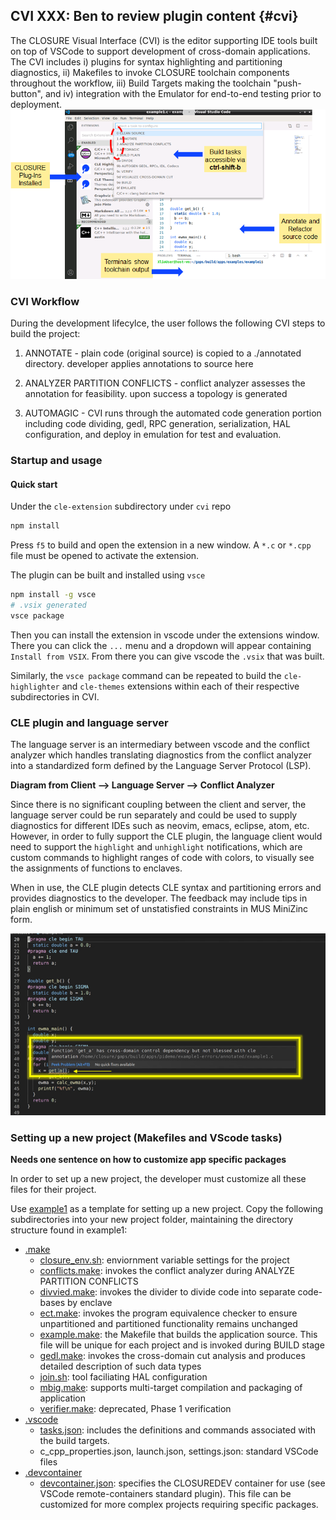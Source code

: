 ## CVI **XXX: Ben to review plugin content** {#cvi}
The CLOSURE Visual Interface (CVI) is the editor supporting IDE tools built on top of VSCode to support development of cross-domain applications. The CVI includes i) plugins for syntax highlighting and partitioning diagnostics, ii) Makefiles to invoke CLOSURE toolchain components throughout the workflow, iii) Build Targets making the toolchain "push-button", and iv) integration with the Emulator for end-to-end testing prior to deployment.
![CLOSURE Visual Interface](docs/C/images/cvi.png) 

### CVI Workflow
During the development lifecylce, the user follows the following CVI steps to build the project:

1. ANNOTATE - plain code (original source) is copied to a ./annotated directory. developer applies annotations to source here

2. ANALYZER PARTITION CONFLICTS - conflict analyzer assesses the annotation for feasibility. upon success a topology is generated

3. AUTOMAGIC - CVI runs through the automated code generation portion including code dividing, gedl, RPC generation, serialization, HAL configuration, and deploy in emulation for test and evaluation.

### Startup and usage

#### Quick start 

Under the `cle-extension` subdirectory under `cvi` repo

```bash
npm install
```

Press `f5` to build and open the extension in a new window. 
A `*.c` or `*.cpp` file must be opened to activate the extension. 

The plugin can be built and installed using `vsce`

```bash
npm install -g vsce
# .vsix generated
vsce package
```

Then you can install the extension in vscode under the extensions window.
There you can click the `...` menu and a dropdown will appear containing `Install from VSIX`.
From there you can give vscode the `.vsix` that was built.

Similarly, the `vsce package` command can be repeated to build the `cle-highlighter` and
`cle-themes` extensions within each of their respective subdirectories in CVI.    

### CLE plugin and language server

The language server is an intermediary between vscode and the conflict analyzer which
handles translating diagnostics from the conflict analyzer into a standardized form defined
by the Language Server Protocol (LSP).

**Diagram from Client --> Language Server --> Conflict Analyzer**    

Since there is no significant coupling between the client and server, 
the language server could be run separately and could be used to supply
diagnostics for different IDEs such as neovim, emacs, eclipse, atom, etc. However, in order
to fully support the CLE plugin, the language client would need to support the `highlight`
and `unhighlight` notifications, which are custom commands to highlight ranges of code with
colors, to visually see the assignments of functions to enclaves.

When in use, the CLE plugin detects CLE syntax and partitioning errors and provides diagnostics to the developer. The feedback may include tips in plain english or minimum set of unstatisfied constraints in MUS MiniZinc form.

![CLE Plugin providing diagnostics](docs/C/images/plugin.png)

### Setting up a new project (Makefiles and VScode tasks)

**Needs one sentence on how to customize app specific packages** 

In order to set up a new project, the developer must customize all these files for their project. 

Use [example1](https://github.com/gaps-closure/build/blob/develop/apps/examples/example1) as a template for setting up a new project. Copy the following subdirectories into your new project folder, maintaining the directory structure found in example1:

- [.make](https://github.com/gaps-closure/build/blob/develop/apps/examples/example1/.make)
    - [closure_env.sh](https://github.com/gaps-closure/build/blob/develop/apps/examples/example1/.make/closure_env.sh): enviornment variable settings for the project
    - [conflicts.make](https://github.com/gaps-closure/build/blob/develop/apps/examples/example1/.make/conflicts.make): invokes the conflict analyzer during ANALYZE PARTITION CONFLICTS
    - [divvied.make](https://github.com/gaps-closure/build/blob/develop/apps/examples/example1/.make/divvied.make): invokes the divider to divide code into separate code-bases by enclave
    - [ect.make](https://github.com/gaps-closure/build/blob/develop/apps/examples/example1/.make/ect.make): invokes the program equivalence checker to ensure unpartitioned and partitioned functionality remains unchanged
    - [example.make](https://github.com/gaps-closure/build/blob/develop/apps/examples/example1/.make/example.make): the Makefile that builds the application source. This file will be unique for each project and is invoked during BUILD stage
    - [gedl.make](https://github.com/gaps-closure/build/blob/develop/apps/examples/example1/.make/gedl.make): invokes the cross-domain cut analysis and produces detailed description of such data types
    - [join.sh](https://github.com/gaps-closure/build/blob/develop/apps/examples/example1/.make/join.sh): tool faciliating HAL configuration
    - [mbig.make](https://github.com/gaps-closure/build/blob/develop/apps/examples/example1/.make/): supports multi-target compilation and packaging of application
    - [verifier.make](https://github.com/gaps-closure/build/blob/develop/apps/examples/example1/.make/verifier.make): deprecated, Phase 1 verification
- [.vscode](https://github.com/gaps-closure/build/blob/develop/apps/examples/example1/.vscode)
    - [tasks.json](https://github.com/gaps-closure/build/blob/develop/apps/examples/example1/.vscode/tasks.json): includes the definitions and commands associated with the build targets.
    - c_cpp_properties.json, launch.json, settings.json: standard VSCode files
- [.devcontainer](https://github.com/gaps-closure/build/blob/develop/apps/examples/example1/.devcontainer)
    - [devcontainer.json](https://github.com/gaps-closure/build/blob/develop/apps/examples/example1/.devcontainer/devcontainer.json): specifies the CLOSUREDEV container for use (see VSCode remote-containers standard plugin). This file can be customized for more complex projects requiring specific packages.



